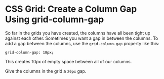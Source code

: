 # CSS Grid: Create a Column Gap Using grid-column-gap

So far in the grids you have created, the columns have all been tight up against each other. Sometimes you want a gap in between the columns. To add a gap between the columns, use the `grid-column-gap` property like this:

```grid-column-gap: 10px;```

This creates 10px of empty space between all of our columns.


Give the columns in the grid a `20px` gap.